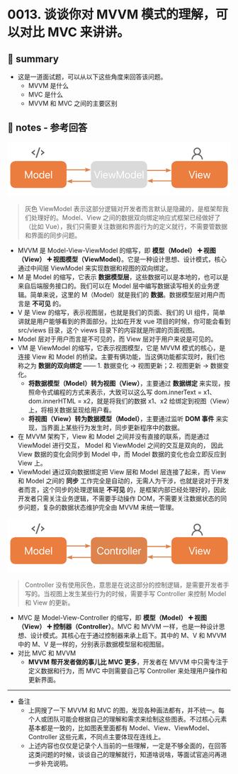 # 0013. 谈谈你对 MVVM 模式的理解，可以对比 MVC 来讲讲。

## 📝 summary

- 这是一道面试题，可以从以下这些角度来回答该问题。
  - MVVM 是什么
  - MVC 是什么
  - MVVM 和 MVC 之间的主要区别

## 📝 notes - 参考回答

![](md-imgs/2024-10-09-22-54-49.png)

> 灰色 ViewModel 表示这部分逻辑对开发者而言默认是隐藏的，是框架帮我们处理好的。Model、View 之间的数据双向绑定响应式框架已经做好了（比如 Vue），我们只需要关注数据和界面行为的定义就行，不需要管数据和界面的同步问题。

- MVVM 是 Model-View-ViewModel 的缩写，即 **模型（Model） ➕ 视图（View） ➕ 视图模型（ViewModel）**。它是一种设计思想、设计模式，核心通过中间层 ViewModel 来实现数据和视图的双向绑定。
- M 是 Model 的缩写，它表示 **数据模型层**，这些数据可以是本地的，也可以是来自后端服务接口的。我们可以在 Model 层中编写数据读写相关的业务逻辑。简单来说，这里的 M（Model）就是我们的 **数据**。数据模型层对用户而言是 **不可见** 的。
- V 是 View 的缩写，表示视图层，也就是我们的页面、我们的 UI 组件，简单讲就是用户能够看到的界面部分。比如在开发 vue 项目的时候，你可能会看到 src/views 目录，这个 views 目录下的内容就是所谓的页面视图。
- Model 层对于用户而言是不可见的，而 View 层对于用户来说是可见的。
- VM 是 ViewModel 的缩写，它表示视图模型，它是 MVVM 模式的核心，是连接 View 和 Model 的桥梁。主要有俩功能，当这俩功能都实现时，我们也称之为 **数据的双向绑定** —— 1. 数据变化 -> 视图更新；2. 视图更新 -> 数据变化。
  - **将数据模型（Model）转为视图（View）**，主要通过 **数据绑定** 来实现，按照命令式编程的方式来表示，大致可以这么写 dom.innerText = x1、dom.innerHTML = x2，就是将我们的数据 x1、x2 给绑定到视图（View）上，将相关数据呈现给用户看。
  - **将视图（View）转为数据模型（Model）**，主要通过监听 **DOM 事件** 来实现，当界面上某些行为发生时，同步更新程序中的数据。
- 在 MVVM 架构下，View 和 Model 之间并没有直接的联系，而是通过 ViewModel 进行交互， Model 和 ViewModel 之间的交互是双向的， 因此 View 数据的变化会同步到 Model 中，而 Model 数据的变化也会立即反应到 View 上。
- ViewModel 通过双向数据绑定把 View 层和 Model 层连接了起来，而 View 和 Model 之间的 **同步** 工作完全是自动的，无需人为干涉，也就是说对于开发者而言，这个同步的处理逻辑是 **不可见** 的，是框架内部已经处理好的，因此开发者只需关注业务逻辑，不需要手动操作 DOM，不需要关注数据状态的同步问题，复杂的数据状态维护完全由 MVVM 来统一管理。

![](md-imgs/2024-10-09-22-55-52.png)

> Controller 没有使用灰色，意思是在说这部分的控制逻辑，是需要开发者手写的。当视图上发生某些行为的时候，需要手写 Controller 来控制 Model 和 View 的更新。

- MVC 是 Model-View-Controller 的缩写，即 **模型（Model） ➕ 视图（View） ➕ 控制器（Controller）**。MVC 和 MVVM 一样，也是一种设计思想、设计模式。其核心在于通过控制器来承上启下。其中的 M、V 和 MVVM 中的 M、V 是一样的，分别表示数据模型层和视图层。
- 对比 MVC 和 MVVM
  - **MVVM 帮开发者做的事儿比 MVC 更多**，开发者在 MVVM 中只需专注于定义数据和行为，而 MVC 中则需要自己写 Controller 来处理用户操作和更新界面。

---

- 备注
  - 上网搜了一下 MVVM 和 MVC 的图，发现各种画法都有，并不统一。每个人或团队可能会根据自己的理解和需求来绘制这些图表。不过核心元素基本都是一致的，比如图表里面都有 Model、View、ViewModel、Controller 这些元素，不同点主要体现在连线上。
  - 上述内容也仅仅是记录个人当前的一些理解，一定是不够全面的，在回答这类问题的时候，谈谈自己的理解就行，知道啥说啥，等面试官追问再进一步补充说明。